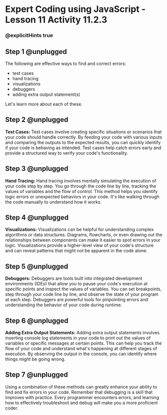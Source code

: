 # Expert Coding using JavaScript - Lesson 11 Activity 11.2.3
### @explicitHints true

## Step 1 @unplugged

The following are effective ways to find and correct errors: 

 - test cases
 - hand tracing
 - visualizations
 - debuggers
 - adding extra output statement(s)

Let's learn more about each of these.

## Step 2 @unplugged

**Test Cases:** Test cases involve creating specific situations or scenarios that your code should handle correctly. By feeding your code with various inputs and comparing the outputs to the expected results, you can quickly identify if your code is behaving as intended. Test cases help catch errors early and provide a structured way to verify your code's functionality.
   

## Step 3 @unplugged

**Hand Tracing:** Hand tracing involves mentally simulating the execution of your code step by step. You go through the code line by line, tracking the values of variables and the flow of control. This method helps you identify logic errors or unexpected behaviors in your code. It's like walking through the code manually to understand how it works.
    

## Step 4 @unplugged

**Visualizations:** Visualizations can be helpful for understanding complex algorithms or data structures. Diagrams, flowcharts, or even drawing out the relationships between components can make it easier to spot errors in your logic. Visualizations provide a higher-level view of your code's structure and can reveal patterns that might not be apparent in the code alone.

## Step 5 @unplugged

**Debuggers:** Debuggers are tools built into integrated development environments (IDEs) that allow you to pause your code's execution at specific points and inspect the values of variables. You can set breakpoints, step through your code line by line, and observe the state of your program at each step. Debuggers are powerful tools for pinpointing errors and understanding the behavior of your code during runtime.

## Step 6 @unplugged

**Adding Extra Output Statements:** Adding extra output statements involves inserting console log statements in your code to print out the values of variables or specific messages at certain points. This can help you track the flow of your code and understand what's happening at different stages of execution. By observing the output in the console, you can identify where things might be going wrong.

## Step 7 @unplugged

Using a combination of these methods can greatly enhance your ability to find and fix errors in your code. Remember that debugging is a skill that improves with practice. Every programmer encounters errors, and learning how to effectively troubleshoot and debug will make you a more proficient coder.

